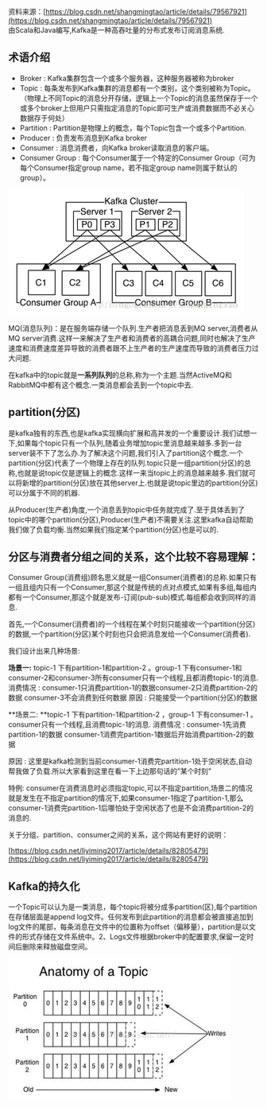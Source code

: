 资料来源：[https://blog.csdn.net/shangmingtao/article/details/79567921](https://blog.csdn.net/shangmingtao/article/details/79567921)  
由Scala和Java编写,Kafka是一种高吞吐量的分布式发布订阅消息系统.

## **术语介绍**

* Broker : Kafka集群包含一个或多个服务器，这种服务器被称为broker
* Topic : 每条发布到Kafka集群的消息都有一个类别，这个类别被称为Topic。（物理上不同Topic的消息分开存储，逻辑上一个Topic的消息虽然保存于一个或多个broker上但用户只需指定消息的Topic即可生产或消费数据而不必关心数据存于何处）
* Partition : Partition是物理上的概念，每个Topic包含一个或多个Partition.
* Producer : 负责发布消息到Kafka broker
* Consumer : 消息消费者，向Kafka broker读取消息的客户端。
* Consumer Group : 每个Consumer属于一个特定的Consumer Group（可为每个Consumer指定group name，若不指定group name则属于默认的group）。

![](/assets/20180315151540326.png)

MQ\(消息队列\)：是在服务端存储一个队列.生产者把消息丢到MQ server,消费者从MQ server消费.这样一来解决了生产者和消费者的高耦合问题,同时也解决了生产速度和消费速度差异导致的消费者跟不上生产者的生产速度而导致的消费者压力过大问题.

在kafka中的topic就是**一系列队列**的总称,称为一个主题.当然ActiveMQ和RabbitMQ中都有这个概念.一类消息都会丢到一个topic中去.

## partition\(分区\)

是kafka独有的东西,也是kafka实现横向扩展和高并发的一个重要设计.我们试想一下,如果每个topic只有一个队列,随着业务增加topic里消息越来越多.多到一台server装不下了怎么办.为了解决这个问题,我们引入了partition这个概念.一个partition\(分区\)代表了一个物理上存在的队列.topic只是一组partition\(分区\)的总称,也就是说topic仅是逻辑上的概念.这样一来当topic上的消息越来越多.我们就可以将新增的partition\(分区\)放在其他server上.也就是说topic里边的partition\(分区\)可以分属于不同的机器.

从Producer\(生产者\)角度,一个消息丢到topic中任务就完成了.至于具体丢到了topic中的哪个partition\(分区\),Producer\(生产者\)不需要关注.这里kafka自动帮助我们做了负载均衡.当然如果我们指定某个partition\(分区\)也是可以的.

## **分区与消费者分组之间的关系，这个比较不容易理解：**

Consumer Group\(消费组\)顾名思义就是一组Consumer\(消费者\)的总称.如果只有一组且组内只有一个Consumer,那这个就是传统的点对点模式,如果有多组,每组内都有一个Consumer,那这个就是发布-订阅\(pub-sub\)模式.每组都会收到同样的消息.

首先,一个Consumer\(消费者\)的一个线程在某个时刻只能接收一个partition\(分区\)的数据,一个partition\(分区\)某个时刻也只会把消息发给一个Consumer\(消费者\).

我们设计出来几种场景:

**场景一:** topic-1 下有partition-1和partition-2 。group-1 下有consumer-1和consumer-2和consumer-3所有consumer只有一个线程,且都消费topic-1的消息. 消费情况 : consumer-1只消费partition-1的数据consumer-2只消费partition-2的数据 consumer-3不会消费到任何数据 原因 : 只能接受一个partition\(分区\)的数据

**场景二: **topic-1 下有partition-1和partition-2 ，group-1 下有consumer-1 。consumer只有一个线程,且消费topic-1的消息. 消费情况 : consumer-1先消费partition-1的数据 consumer-1消费完partition-1数据后开始消费partition-2的数据

原因 : 这里是kafka检测到当前consumer-1消费完partition-1处于空闲状态,自动帮我做了负载.所以大家看到这里在看一下上边那句话的”某个时刻”

特例: consumer在消费消息时必须指定topic,可以不指定partition,场景二的情况就是发生在不指定partition的情况下,如果consumer-1指定了partition-1,那么consumer-1消费完partition-1后哪怕处于空闲状态了也是不会消费partition-2的消息的.

关于分组、partition、consumer之间的关系，这个网站有更好的说明：

[https://blog.csdn.net/liyiming2017/article/details/82805479](https://blog.csdn.net/liyiming2017/article/details/82805479)

## Kafka的持久化

一个Topic可以认为是一类消息，每个topic将被分成多partition\(区\),每个partition在存储层面是append log文件。任何发布到此partition的消息都会被直接追加到log文件的尾部，每条消息在文件中的位置称为offset（偏移量），partition是以文件的形式存储在文件系统中。2、Logs文件根据broker中的配置要求,保留一定时间后删除来释放磁盘空间。


![](/assets/20160421172657875.jpg)



